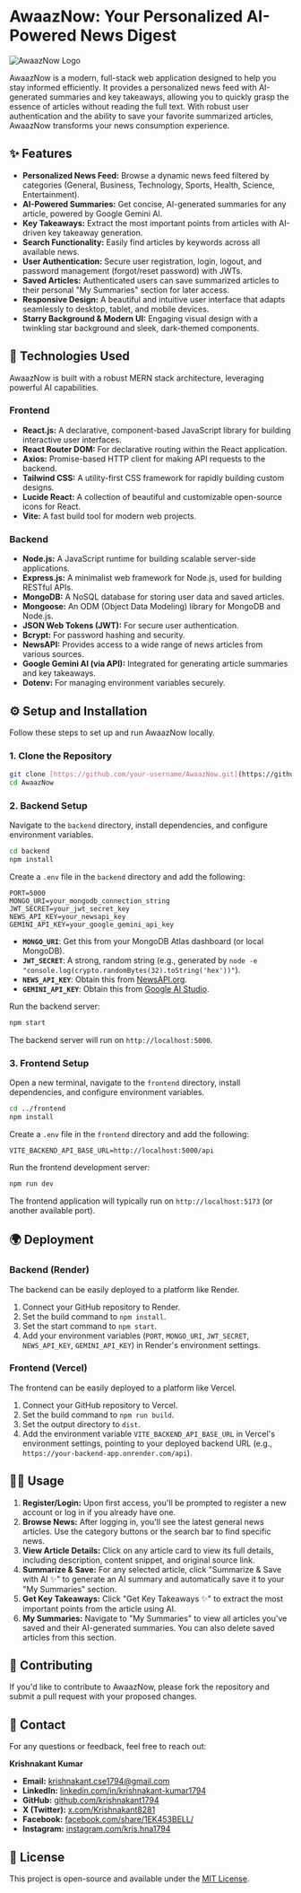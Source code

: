 # AwaazNow: Your Personalized AI-Powered News Digest

![AwaazNow Logo](https://placehold.co/150x150/FFA500/000000?text=AwaazNow+Logo)

AwaazNow is a modern, full-stack web application designed to help you stay informed efficiently. It provides a personalized news feed with AI-generated summaries and key takeaways, allowing you to quickly grasp the essence of articles without reading the full text. With robust user authentication and the ability to save your favorite summarized articles, AwaazNow transforms your news consumption experience.

## ✨ Features

* **Personalized News Feed:** Browse a dynamic news feed filtered by categories (General, Business, Technology, Sports, Health, Science, Entertainment).
* **AI-Powered Summaries:** Get concise, AI-generated summaries for any article, powered by Google Gemini AI.
* **Key Takeaways:** Extract the most important points from articles with AI-driven key takeaway generation.
* **Search Functionality:** Easily find articles by keywords across all available news.
* **User Authentication:** Secure user registration, login, logout, and password management (forgot/reset password) with JWTs.
* **Saved Articles:** Authenticated users can save summarized articles to their personal "My Summaries" section for later access.
* **Responsive Design:** A beautiful and intuitive user interface that adapts seamlessly to desktop, tablet, and mobile devices.
* **Starry Background & Modern UI:** Engaging visual design with a twinkling star background and sleek, dark-themed components.

## 🚀 Technologies Used

AwaazNow is built with a robust MERN stack architecture, leveraging powerful AI capabilities.

### Frontend
* **React.js:** A declarative, component-based JavaScript library for building interactive user interfaces.
* **React Router DOM:** For declarative routing within the React application.
* **Axios:** Promise-based HTTP client for making API requests to the backend.
* **Tailwind CSS:** A utility-first CSS framework for rapidly building custom designs.
* **Lucide React:** A collection of beautiful and customizable open-source icons for React.
* **Vite:** A fast build tool for modern web projects.

### Backend
* **Node.js:** A JavaScript runtime for building scalable server-side applications.
* **Express.js:** A minimalist web framework for Node.js, used for building RESTful APIs.
* **MongoDB:** A NoSQL database for storing user data and saved articles.
* **Mongoose:** An ODM (Object Data Modeling) library for MongoDB and Node.js.
* **JSON Web Tokens (JWT):** For secure user authentication.
* **Bcrypt:** For password hashing and security.
* **NewsAPI:** Provides access to a wide range of news articles from various sources.
* **Google Gemini AI (via API):** Integrated for generating article summaries and key takeaways.
* **Dotenv:** For managing environment variables securely.

## ⚙️ Setup and Installation

Follow these steps to set up and run AwaazNow locally.

### 1. Clone the Repository

```bash
git clone [https://github.com/your-username/AwaazNow.git](https://github.com/your-username/AwaazNow.git)
cd AwaazNow
```

### 2. Backend Setup

Navigate to the `backend` directory, install dependencies, and configure environment variables.

```bash
cd backend
npm install
```

Create a `.env` file in the `backend` directory and add the following:

```
PORT=5000
MONGO_URI=your_mongodb_connection_string
JWT_SECRET=your_jwt_secret_key
NEWS_API_KEY=your_newsapi_key
GEMINI_API_KEY=your_google_gemini_api_key
```

* **`MONGO_URI`**: Get this from your MongoDB Atlas dashboard (or local MongoDB).
* **`JWT_SECRET`**: A strong, random string (e.g., generated by `node -e "console.log(crypto.randomBytes(32).toString('hex'))"`).
* **`NEWS_API_KEY`**: Obtain this from [NewsAPI.org](https://newsapi.org/).
* **`GEMINI_API_KEY`**: Obtain this from [Google AI Studio](https://aistudio.google.com/app/apikey).

Run the backend server:

```bash
npm start
```
The backend server will run on `http://localhost:5000`.

### 3. Frontend Setup

Open a new terminal, navigate to the `frontend` directory, install dependencies, and configure environment variables.

```bash
cd ../frontend
npm install
```

Create a `.env` file in the `frontend` directory and add the following:

```
VITE_BACKEND_API_BASE_URL=http://localhost:5000/api
```

Run the frontend development server:

```bash
npm run dev
```

The frontend application will typically run on `http://localhost:5173` (or another available port).

## 🌍 Deployment

### Backend (Render)

The backend can be easily deployed to a platform like Render.
1.  Connect your GitHub repository to Render.
2.  Set the build command to `npm install`.
3.  Set the start command to `npm start`.
4.  Add your environment variables (`PORT`, `MONGO_URI`, `JWT_SECRET`, `NEWS_API_KEY`, `GEMINI_API_KEY`) in Render's environment settings.

### Frontend (Vercel)

The frontend can be easily deployed to a platform like Vercel.
1.  Connect your GitHub repository to Vercel.
2.  Set the build command to `npm run build`.
3.  Set the output directory to `dist`.
4.  Add the environment variable `VITE_BACKEND_API_BASE_URL` in Vercel's environment settings, pointing to your deployed backend URL (e.g., `https://your-backend-app.onrender.com/api`).

## 👩‍💻 Usage

1.  **Register/Login:** Upon first access, you'll be prompted to register a new account or log in if you already have one.
2.  **Browse News:** After logging in, you'll see the latest general news articles. Use the category buttons or the search bar to find specific news.
3.  **View Article Details:** Click on any article card to view its full details, including description, content snippet, and original source link.
4.  **Summarize & Save:** For any selected article, click "Summarize & Save with AI ✨" to generate an AI summary and automatically save it to your "My Summaries" section.
5.  **Get Key Takeaways:** Click "Get Key Takeaways ✨" to extract the most important points from the article using AI.
6.  **My Summaries:** Navigate to "My Summaries" to view all articles you've saved and their AI-generated summaries. You can also delete saved articles from this section.

## 🤝 Contributing

If you'd like to contribute to AwaazNow, please fork the repository and submit a pull request with your proposed changes.

## 📧 Contact

For any questions or feedback, feel free to reach out:

**Krishnakant Kumar**
* **Email:** krishnakant.cse1794@gmail.com
* **LinkedIn:** [linkedin.com/in/krishnakant-kumar1794](https://www.linkedin.com/in/krishnakant-kumar1794/)
* **GitHub:** [github.com/krishnakant1794](https://github.com/krishnakant1794)
* **X (Twitter):** [x.com/Krishnakant8281](https://x.com/Krishnakant8281)
* **Facebook:** [facebook.com/share/1EK453BELL/](https://www.facebook.com/share/1EK453BELL/)
* **Instagram:** [instagram.com/kris.hna1794](https://www.instagram.com/kris.hna1794)

## 📄 License

This project is open-source and available under the [MIT License](https://opensource.org/licenses/MIT).
